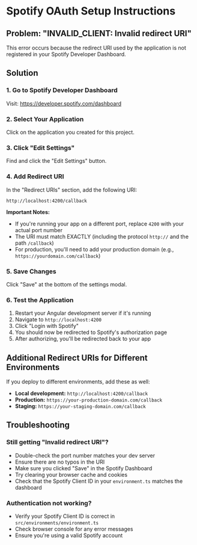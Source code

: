 # Spotify OAuth Setup Instructions

## Problem: "INVALID_CLIENT: Invalid redirect URI"

This error occurs because the redirect URI used by the application is not registered in your Spotify Developer Dashboard.

## Solution

### 1. Go to Spotify Developer Dashboard
Visit: https://developer.spotify.com/dashboard

### 2. Select Your Application
Click on the application you created for this project.

### 3. Click "Edit Settings"
Find and click the "Edit Settings" button.

### 4. Add Redirect URI
In the "Redirect URIs" section, add the following URI:

```
http://localhost:4200/callback
```

**Important Notes:**
- If you're running your app on a different port, replace `4200` with your actual port number
- The URI must match EXACTLY (including the protocol `http://` and the path `/callback`)
- For production, you'll need to add your production domain (e.g., `https://yourdomain.com/callback`)

### 5. Save Changes
Click "Save" at the bottom of the settings modal.

### 6. Test the Application
1. Restart your Angular development server if it's running
2. Navigate to `http://localhost:4200`
3. Click "Login with Spotify"
4. You should now be redirected to Spotify's authorization page
5. After authorizing, you'll be redirected back to your app

## Additional Redirect URIs for Different Environments

If you deploy to different environments, add these as well:

- **Local development:** `http://localhost:4200/callback`
- **Production:** `https://your-production-domain.com/callback`
- **Staging:** `https://your-staging-domain.com/callback`

## Troubleshooting

### Still getting "Invalid redirect URI"?
- Double-check the port number matches your dev server
- Ensure there are no typos in the URI
- Make sure you clicked "Save" in the Spotify Dashboard
- Try clearing your browser cache and cookies
- Check that the Spotify Client ID in your `environment.ts` matches the dashboard

### Authentication not working?
- Verify your Spotify Client ID is correct in `src/environments/environment.ts`
- Check browser console for any error messages
- Ensure you're using a valid Spotify account
